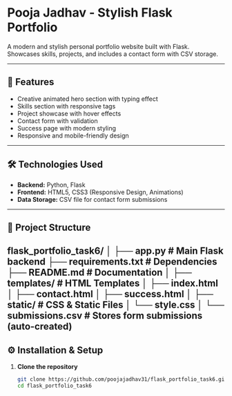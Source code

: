 # Pooja Jadhav - Stylish Flask Portfolio

A modern and stylish personal portfolio website built with Flask.  
Showcases skills, projects, and includes a contact form with CSV storage.

---

## 🚀 Features
- Creative animated hero section with typing effect
- Skills section with responsive tags
- Project showcase with hover effects
- Contact form with validation
- Success page with modern styling
- Responsive and mobile-friendly design

---

## 🛠 Technologies Used
- **Backend:** Python, Flask
- **Frontend:** HTML5, CSS3 (Responsive Design, Animations)
- **Data Storage:** CSV file for contact form submissions

---

## 📂 Project Structure
flask_portfolio_task6/
│
├── app.py # Main Flask backend
├── requirements.txt # Dependencies
├── README.md # Documentation
│
├── templates/ # HTML Templates
│ ├── index.html
│ ├── contact.html
│ ├── success.html
│
├── static/ # CSS & Static Files
│ └── style.css
│
└── submissions.csv # Stores form submissions (auto-created)
---

## ⚙️ Installation & Setup
1. **Clone the repository**
   ```bash
   git clone https://github.com/poojajadhav31/flask_portfolio_task6.git
   cd flask_portfolio_task6
